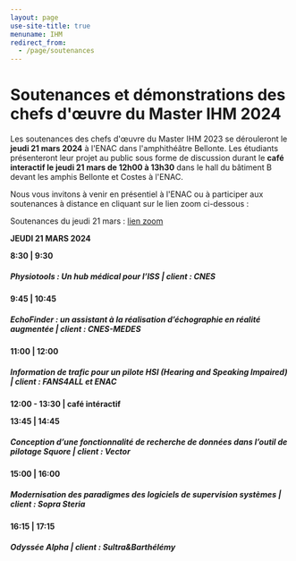 ```yaml
---
layout: page
use-site-title: true
menuname: IHM
redirect_from:
  - /page/soutenances
---
```


# Soutenances et démonstrations des chefs d'œuvre du Master IHM 2024

Les soutenances des chefs d'œuvre du Master IHM 2023 se dérouleront le **jeudi 21 mars 2024** à l'ENAC dans l'amphithéâtre Bellonte. 
Les étudiants présenteront leur projet au public sous forme de discussion durant le **café interactif le jeudi 21 mars de 12h00 à 13h30** 
dans le hall du bâtiment B devant les amphis Bellonte et Costes à l'ENAC.

Nous vous invitons à venir en présentiel à l'ENAC ou à participer aux soutenances à distance en cliquant sur le lien zoom ci-dessous :

Soutenances du jeudi 21 mars : [lien zoom](https://univ-tlse3-fr.zoom.us/j/92049973280)

 

**JEUDI 21 MARS 2024**

**8:30 \| 9:30**

##### Physiotools : Un hub médical pour l’ISS | client : CNES

**9:45 \| 10:45**

##### EchoFinder : un assistant à la réalisation d’échographie en réalité augmentée | client : CNES-MEDES

**11:00 \| 12:00**

##### Information de trafic pour un pilote HSI (Hearing and Speaking Impaired) | client : FANS4ALL et ENAC

**12:00 - 13:30 \| café intéractif**

**13:45 \| 14:45**

##### Conception d’une fonctionnalité de recherche de données dans l’outil de pilotage Squore | client : Vector

**15:00 \| 16:00**

##### Modernisation des paradigmes des logiciels de supervision systèmes | client : Sopra Steria

**16:15 \| 17:15**

##### Odyssée Alpha | client : Sultra&Barthélémy
